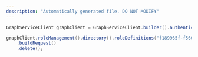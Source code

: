 ```yaml
---
description: "Automatically generated file. DO NOT MODIFY"
---
```

<!-- markdownlint-disable MD041 -->

```java
GraphServiceClient graphClient = GraphServiceClient.builder().authenticationProvider( authProvider ).buildClient();

graphClient.roleManagement().directory().roleDefinitions("f189965f-f560-4c59-9101-933d4c87a91a")
    .buildRequest()
    .delete();
```
